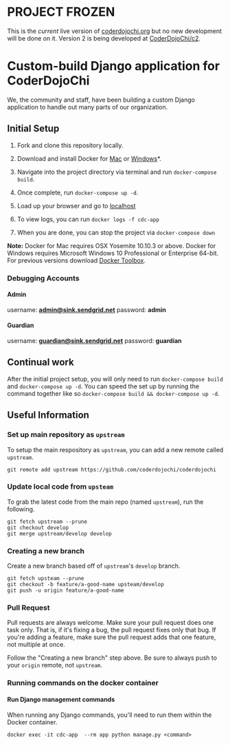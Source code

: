 # PROJECT FROZEN
This is the _current_ live version of [coderdojochi.org](https://www.coderdojochi.org) but no new development will be done on it. Version 2 is being developed at [CoderDojoChi/c2](https://github.com/CoderDojoChi/c2).

# Custom-build Django application for CoderDojoChi

We, the community and staff, have been building a custom Django application to handle out many parts of our organization.


## Initial Setup

1. Fork and clone this repository locally.

1. Download and install Docker for [Mac][docker-mac] or [Windows][docker-windows]*.

1. Navigate into the project directory via terminal and run `docker-compose build`.

1. Once complete, run `docker-compose up -d`.

1. Load up your browser and go to [localhost]

1. To view logs, you can run `docker logs -f cdc-app`

1. When you are done, you can stop the project via `docker-compose down`

**Note:** Docker for Mac requires OSX Yosemite 10.10.3 or above. Docker for Windows requires Microsoft Windows 10 Professional or Enterprise 64-bit. For previous versions download [Docker Toolbox][docker-toolbox].

### Debugging Accounts

#### Admin
username: **admin@sink.sendgrid.net**
password: **admin**

#### Guardian
username: **guardian@sink.sendgrid.net**
password: **guardian**


## Continual work

After the initial project setup, you will only need to run `docker-compose build` and `docker-compose up -d`. You can speed the set up by running the command together like so `docker-compose build && docker-compose up -d`.

## Useful Information

### Set up main repository as `upstream`

To setup the main respository as `upstream`, you can add a new remote called `upstream`.

```console
git remote add upstream https://github.com/coderdojochi/coderdojochi
```

### Update local code from `upsteam`

To grab the latest code from the main repo (named `upstream`), run the following.

```console
git fetch upstream --prune
git checkout develop
git merge upstream/develop develop
```

### Creating a new branch

Create a new branch based off of `upstream`'s `develop` branch.

```console
git fetch upsteam --prune
git checkout -b feature/a-good-name upsteam/develop
git push -u origin feature/a-good-name
```

### Pull Request

Pull requests are always welcome. Make sure your pull request does one task only. That is, if it's fixing a bug, the pull request fixes only that bug. If you're adding a feature, make sure the pull request adds that one feature, not multiple at once.

Follow the "Creating a new branch" step above. Be sure to always push to your `origin` remote, not `upstream`.


### Running commands on the docker container

#### Run Django management commands
When running any Django commands, you'll need to run them within the Docker container.

```console
docker exec -it cdc-app  --rm app python manage.py <command>
```



[docker-mac]: https://www.docker.com/docker-mac
[docker-windows]: https://www.docker.com/docker-windows
[docker-toolbox]: https://www.docker.com/products/docker-toolbox
[localhost]: http://localhost/
